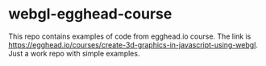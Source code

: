 # webgl-egghead-course
This repo contains examples of code from egghead.io course. The link is https://egghead.io/courses/create-3d-graphics-in-javascript-using-webgl. Just a work repo with simple examples.
